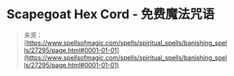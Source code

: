 <!--yml

category: 未分类

date: 2024-06-12 19:16:09

-->

# Scapegoat Hex Cord - 免费魔法咒语

> 来源：[https://www.spellsofmagic.com/spells/spiritual_spells/banishing_spells/27295/page.html#0001-01-01](https://www.spellsofmagic.com/spells/spiritual_spells/banishing_spells/27295/page.html#0001-01-01)
